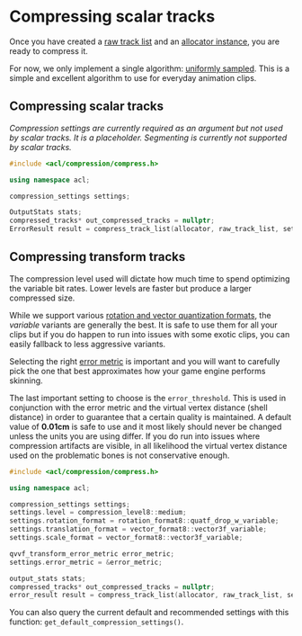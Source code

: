 # Compressing scalar tracks

Once you have created a [raw track list](creating_a_raw_track_list.md) and an [allocator instance](implementing_an_allocator.md), you are ready to compress it.

For now, we only implement a single algorithm: [uniformly sampled](algorithm_uniformly_sampled.md). This is a simple and excellent algorithm to use for everyday animation clips.

## Compressing scalar tracks

*Compression settings are currently required as an argument but not used by scalar tracks. It is a placeholder.*
*Segmenting is currently not supported by scalar tracks.*

```c++
#include <acl/compression/compress.h>

using namespace acl;

compression_settings settings;

OutputStats stats;
compressed_tracks* out_compressed_tracks = nullptr;
ErrorResult result = compress_track_list(allocator, raw_track_list, settings, out_compressed_tracks, stats);
```

## Compressing transform tracks

The compression level used will dictate how much time to spend optimizing the variable bit rates. Lower levels are faster but produce a larger compressed size.

While we support various [rotation and vector quantization formats](rotation_and_vector_formats.md), the *variable* variants are generally the best. It is safe to use them for all your clips but if you do happen to run into issues with some exotic clips, you can easily fallback to less aggressive variants.

Selecting the right [error metric](error_metrics.md) is important and you will want to carefully pick the one that best approximates how your game engine performs skinning.

The last important setting to choose is the `error_threshold`. This is used in conjunction with the error metric and the virtual vertex distance (shell distance) in order to guarantee that a certain quality is maintained. A default value of **0.01cm** is safe to use and it most likely should never be changed unless the units you are using differ. If you do run into issues where compression artifacts are visible, in all likelihood the virtual vertex distance used on the problematic bones is not conservative enough.

```c++
#include <acl/compression/compress.h>

using namespace acl;

compression_settings settings;
settings.level = compression_level8::medium;
settings.rotation_format = rotation_format8::quatf_drop_w_variable;
settings.translation_format = vector_format8::vector3f_variable;
settings.scale_format = vector_format8::vector3f_variable;

qvvf_transform_error_metric error_metric;
settings.error_metric = &error_metric;

output_stats stats;
compressed_tracks* out_compressed_tracks = nullptr;
error_result result = compress_track_list(allocator, raw_track_list, settings, out_compressed_tracks, stats);
```

You can also query the current default and recommended settings with this function: `get_default_compression_settings()`.
